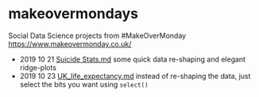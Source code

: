 # makeovermondays
Social Data Science projects from #MakeOverMonday https://www.makeovermonday.co.uk/

* 2019 10 21 [Suicide Stats.md](/Suicide_Stats.md) some quick data re-shaping and elegant ridge-plots
* 2019 10 23 [UK_life_expectancy.md](/UK_life_expectancy.md) instead of re-shaping the data, just select the bits you want using `select()`
